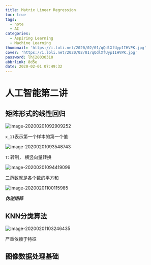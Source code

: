```yaml
---
title: Matrix Linear Regression
toc: true
tags:
  - note
  - AI
categories:
  - Aspiring Learning
  - Machine Learning
thumbnail: 'https://i.loli.net/2020/02/01/qQdlXfUyp1IHVPK.jpg'
cover: 'https://i.loli.net/2020/02/01/qQdlXfUyp1IHVPK.jpg'
password: lhj20030310
abbrlink: 8d5e
date: 2020-02-01 07:49:32
---
```


# 人工智能第二讲

## 矩阵形式的线性回归

![image-20200201092909252](C:\Users\19132\AppData\Roaming\Typora\typora-user-images\image-20200201092909252.png)

`x_11`表示第一个样本的第一个值

![image-20200201093548743](C:\Users\19132\AppData\Roaming\Typora\typora-user-images\image-20200201093548743.png)

`T`: 转制， 横竖向量转换

![image-20200201094419099](C:\Users\19132\AppData\Roaming\Typora\typora-user-images\image-20200201094419099.png)

二范数就是各个数的平方和

![image-20200201100115985](C:\Users\19132\AppData\Roaming\Typora\typora-user-images\image-20200201100115985.png)

***伪逆矩阵***

## KNN分类算法

![image-20200201103246435](C:\Users\19132\AppData\Roaming\Typora\typora-user-images\image-20200201103246435.png)

严重依赖于特征

## 图像数据处理基础

